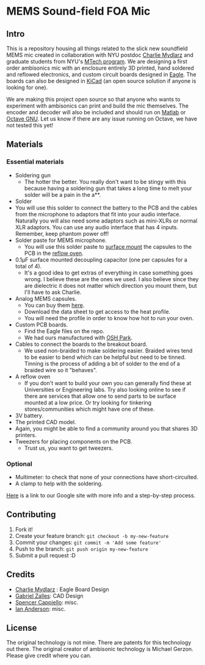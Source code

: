 # MEMS Sound-field FOA Mic

## Intro

This is a repository housing all things related to the slick new soundfield MEMS mic created in collaboration with NYU postdoc [Charlie Mydlarz](http://cusp.nyu.edu/people/charlie-mydlarz/) and graduate students from NYU's [MTech program](http://steinhardt.nyu.edu/music/technology). We are designing a first order ambisonics mic with an enclosure entirely 3D printed, hand soldered and reflowed electronics, and custom circuit boards designed in [Eagle](http://www.autodesk.com/products/eagle/overview). The boards can also be designed in [KiCad](http://kicad-pcb.org/) (an open source solution if anyone is looking for one).

We are making this project open source so that anyone who wants to experiment with ambisonics can print and build the mic themselves. The encoder and decoder will also be included and should run on [Matlab](https://www.mathworks.com/products/matlab) or [Octave GNU](https://www.gnu.org/software/octave). Let us know if there are any issue running on Octave, we have not tested this yet!

## Materials
### Essential materials
- Soldering gun
  - The hotter the better. You really don't want to be stingy with this because having a soldering gun that takes a long time to melt your solder will be a pain in the a**.
- Solder
 - You will use this solder to connect the battery to the PCB and the cables from the microphone to adaptors that fit into your audio interface. Naturally you will also need some adaptors such as mini-XLRs or normal XLR adaptors.
You can use any audio interface that has 4 inputs.
Remember, keep phantom power off!
- Solder paste for MEMS microphone.
  - You will use this solder paste to [surface mount](https://mad-science.wonderhowto.com/how-to/make-surface-mount-electronics-home-for-smaller-cheaper-diy-gadgets-0135537/) the capsules to the PCB in the [reflow oven](https://mad-science.wonderhowto.com/how-to/diy-lab-equipment-build-your-own-reflow-oven-out-toaster-for-precision-temperature-soldering-0135536/).  
- 0.1μF surface mounted decoupling capacitor (one per capsules for a total of 4).
  - It's a good idea to get extras of everything in case something goes wrong. I believe these are the ones we used. I also believe since they are dielectric it does not matter which direction you mount them, but I'll have to ask Charlie.
- Analog MEMS capsules.
  - You can buy them [here](https://www.invensense.com/products/analog/ics-40720/).
  - Download the data sheet to get access to the heat profile.
  - You will need the profile in order to know how hot to run your oven.  
- Custom PCB boards.
  - Find the Eagle files on the repo.
  - We had ours manufactured with [OSH Park](https://blog.oshpark.com/).
- Cables to connect the boards to the breakout board.
  - We used non-braided to make soldering easier. Braided wires tend to be easier to bend which can be helpful but need to be tinned. Tinning is the process of adding a bit of solder to the end of a braided wire so it "behaves".
- A reflow oven
  - If you don't want to build your own you can generally find these at Universities or Engineering labs. Try also looking online to see if there are services that allow one to send parts to be surface mounted at a low price. Or try looking for tinkering stores/communities which might have one of these.
- 3V battery.
- The printed CAD model.
 - Again, you might be able to find a community around you that shares 3D printers.  
- Tweezers for placing components on the PCB.
  - Trust us, you want to get tweezers.

### Optional
- Multimeter: to check that none of your connections have short-circuited.
- A clamp to help with the soldering.

[Here](https://sites.google.com/nyu.edu/open-source-vr-mic-nyu/) is a link to our Google site with more info and a step-by-step process.

## Contributing

1. Fork it!
2. Create your feature branch: `git checkout -b my-new-feature`
3. Commit your changes: `git commit -m 'Add some feature'`
4. Push to the branch: `git push origin my-new-feature`
5. Submit a pull request :D

## Credits

- [Charlie Mydlarz](http://cusp.nyu.edu/people/charlie-mydlarz/) : Eagle Board Design
- [Gabriel Zalles](https://gzalles.github.io): CAD Design
- [Spencer Cappiello](www.spencercappiello.com): misc.
- [Ian Anderson](): misc.

## License

The original technology is not mine. There are patents for this technology out there. The original creator of ambisonic technology is Michael Gerzon. Please give credit where you can.

